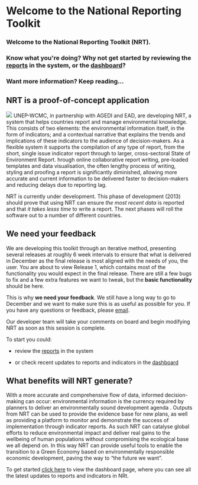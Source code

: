 # Welcome to the National Reporting Toolkit

### Welcome to the National Reporting Toolkit (NRT). 

### Know what you're doing? Why not get started by reviewing the [reports](/reports) in the system, or the [dashboard](/dashboard)?

### Want more information? Keep reading... 

## NRT is a proof-of-concept application

![](images/product-screenshot-w400.png)
UNEP-WCMC, in partnership with AGEDI and EAD, are developing NRT, a system that helps countries report and manage environmental knowledge. This consists of two elements: the environmental information itself, in the form of indicators; and a contextual narrative that explains the trends and implications of these indicators to the audience of decision-makers. As a flexible system it supports the compilation of any type of report, from the short, single issue indicator report through to larger, cross-sectoral State of Environment Report. hrough online collaborative report writing, pre-loaded templates and data visualisation,  the often lengthy process of writing, styling and proofing a report is significantly diminished, allowing more accurate and current information to be delivered faster to decision-makers and reducing delays due to reporting lag.

NRT is currently under development. This phase of development (2013) should prove that using NRT can ensure _the most recent data_ is reported and that _it takes lesss time_ to write a report. The next phases will roll the software out to a number of different countries. 

## We need your feedback 

We are developing this toolkit through an iterative method, presenting several releases at roughly 6 week intervals to ensure that what is delivered in December as the final release is most aligned with the needs of you, the user. You are about to view Release 1, which contains most of the functionality you would expect in the final release. There are still a few bugs to fix and a few extra features we want to tweak, but the **basic functionality** should be here. 

This is why **we need your feedback**. We still have a long way to go to December and we want to make sure this is as useful as possible for you. If you have any questions or feedback, please [email](mailto://eadstaff%2Bk2kokbgwnljldhc3dk9k@boards.trello.com). 

Our developer team will take your comments on board and begin modifying NRT as soon as this session is complete. 

To start you could:

- review the [reports](/reports) in the system

- or check recent updates to reports and indicators in the [dashboard](/dashboard)


## What benefits will NRT generate?

With a more accurate and comprehensive flow of data, informed decision-making can occur: environmental information is the currency required by planners to deliver an environmentally sound development agenda . Outputs from NRT can be used to provide the evidence base for new plans, as well as providing a platform to monitor and demonstrate the success of implementation through indicator reports. As such NRT can catalyse global efforts to reduce environmental impact and deliver real gains to the wellbeing of human populations without compromising the ecological base we all depend on.  In this way NRT can provide useful tools to enable the transition to a Green Economy based on environmentally responsible economic development, paving the way to “the future we want”.

To get started [click here](/dashboard) to view the dashboard page, where you can see all the latest updates to reports and indicators in NRt. 





 
